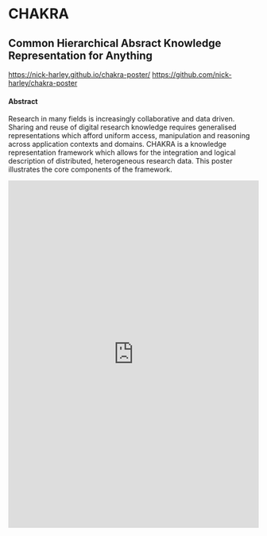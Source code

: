 # CHAKRA

## Common Hierarchical Absract Knowledge Representation for Anything

<https://nick-harley.github.io/chakra-poster/>
<https://github.com/nick-harley/chakra-poster>

#### Abstract 

Research in many fields is increasingly collaborative and data driven. Sharing and reuse of digital research knowledge requires generalised representations which afford uniform access, manipulation and reasoning across application contexts and domains. CHAKRA is a knowledge representation framework which allows for the integration and logical description of distributed, heterogeneous research data. This poster illustrates the core components of the framework.


<embed src="https://nick-harley.github.io/chakra-poster/chakra-poster.pdf" type="application/pdf" width="100%" height="700"/>
